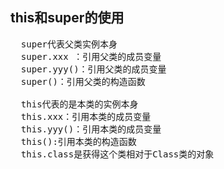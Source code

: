 ## this和super的使用

<pre>
  super代表父类实例本身
  super.xxx ：引用父类的成员变量
  super.yyy()：引用父类的成员变量
  super()：引用父类的构造函数
  
  this代表的是本类的实例本身
  this.xxx：引用本类的成员变量
  this.yyy()：引用本类的成员变量
  this():引用本类的构造函数
  this.class是获得这个类相对于Class类的对象
</pre>
